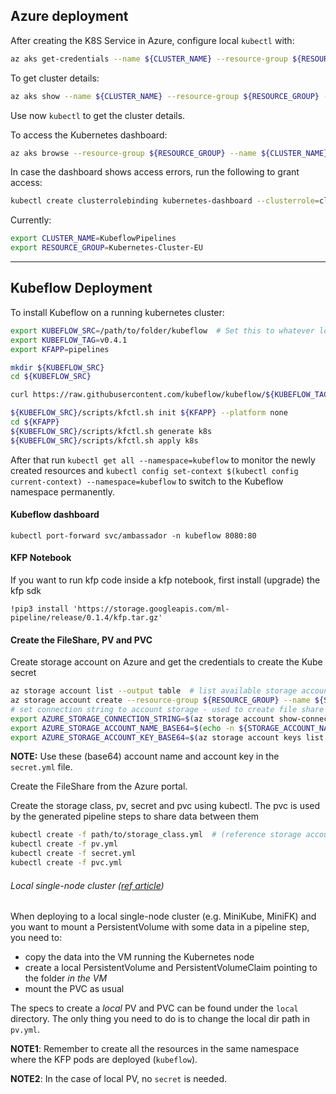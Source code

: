 ## Azure deployment

After creating the K8S Service in Azure, configure local `kubectl` with:

```bash
az aks get-credentials --name ${CLUSTER_NAME} --resource-group ${RESOURCE_GROUP}
```

To get cluster details:

```bash
az aks show --name ${CLUSTER_NAME} --resource-group ${RESOURCE_GROUP} --output table
```

Use now `kubectl` to get the cluster details.

To access the Kubernetes dashboard:

```bash
az aks browse --resource-group ${RESOURCE_GROUP} --name ${CLUSTER_NAME}
```

In case the dashboard shows access errors, run the following to grant access:

```bash
kubectl create clusterrolebinding kubernetes-dashboard --clusterrole=cluster-admin --serviceaccount=kube-system:kubernetes-dashboard
```

Currently:

```bash
export CLUSTER_NAME=KubeflowPipelines
export RESOURCE_GROUP=Kubernetes-Cluster-EU
```

---

## Kubeflow Deployment

To install Kubeflow on a running kubernetes cluster:

```bash
export KUBEFLOW_SRC=/path/to/folder/kubeflow  # Set this to whatever location
export KUBEFLOW_TAG=v0.4.1
export KFAPP=pipelines

mkdir ${KUBEFLOW_SRC}
cd ${KUBEFLOW_SRC}

curl https://raw.githubusercontent.com/kubeflow/kubeflow/${KUBEFLOW_TAG}/scripts/download.sh | bash

${KUBEFLOW_SRC}/scripts/kfctl.sh init ${KFAPP} --platform none
cd ${KFAPP}
${KUBEFLOW_SRC}/scripts/kfctl.sh generate k8s
${KUBEFLOW_SRC}/scripts/kfctl.sh apply k8s
```

After that run `kubectl get all --namespace=kubeflow` to monitor the newly created resources and `kubectl config set-context $(kubectl config current-context) --namespace=kubeflow` to switch to the Kubeflow namespace permanently.

#### Kubeflow dashboard

```
kubectl port-forward svc/ambassador -n kubeflow 8080:80
```

#### KFP Notebook

If you want to run kfp code inside a kfp notebook, first install (upgrade) the kfp sdk

```
!pip3 install 'https://storage.googleapis.com/ml-pipeline/release/0.1.4/kfp.tar.gz'
```


#### Create the FileShare, PV and PVC


Create storage account on Azure and get the credentials to create the Kube secret

```bash
az storage account list --output table  # list available storage accounts
az storage account create --resource-group ${RESOURCE_GROUP} --name ${STORAGE_ACCOUNT_NAME} --location eastus --sku Standard_LRS
# set connection string to account storage - used to create file share and interact with account storage.
export AZURE_STORAGE_CONNECTION_STRING=$(az storage account show-connection-string --name ${STORAGE_ACCOUNT_NAME} --resource-group ${RESOURCE_GROUP} -o tsv)
export AZURE_STORAGE_ACCOUNT_NAME_BASE64=$(echo -n ${STORAGE_ACCOUNT_NAME} | base64)
export AZURE_STORAGE_ACCOUNT_KEY_BASE64=$(az storage account keys list --account-name ${STORAGE_ACCOUNT_NAME} --resource-group ${RESOURCE_GROUP} -o tsv  | head -n 1 | awk '{print $3}' | tr -d '\n' | base64)
```

**NOTE:** Use these (base64) account name and account key in the `secret.yml` file.

Create the FileShare from the Azure portal.

Create the storage class, pv, secret and pvc using kubectl. The pvc is used by the generated pipeline steps to share data between them

```bash
kubectl create -f path/to/storage_class.yml  # (reference storage account name)
kubectl create -f pv.yml
kubectl create -f secret.yml
kubectl create -f pvc.yml
```

###### Local single-node cluster ([ref article][1])

When deploying to a local single-node cluster (e.g. MiniKube, MiniFK) and you want to mount a PersistentVolume with some data in a pipeline step, you need to:

- copy the data into the VM running the Kubernetes node
- create a local PersistentVolume and PersistentVolumeClaim pointing to the folder *in the VM*
- mount the PVC as usual

The specs to create a *local* PV and PVC can be found under the `local` directory. The only thing you need to do is to change the local dir path in `pv.yml`.

**NOTE1**: Remember to create all the resources in the same namespace where the KFP pods are deployed (`kubeflow`).

**NOTE2**: In the case of local PV, no `secret` is needed.


[1]: https://vocon-it.com/2018/12/20/kubernetes-local-persistent-volumes/

